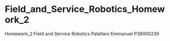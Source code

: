 # Field_and_Service_Robotics_Homework_2
Homework_2 Field and Service Robotics Patellaro Emmanuel P38000239
